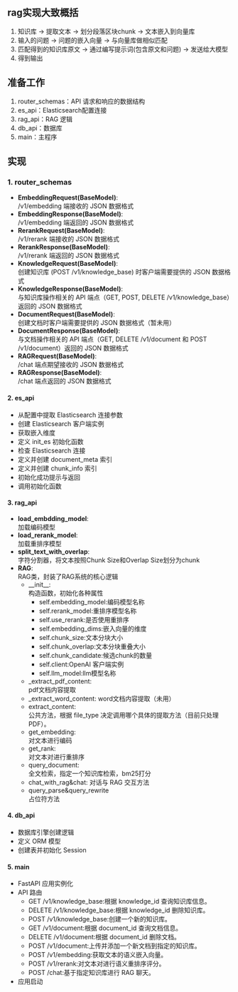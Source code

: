 ## rag实现大致概括
1. 知识库 -> 提取文本 -> 划分段落区块chunk -> 文本嵌入到向量库
2. 输入的问题 -> 问题的嵌入向量 -> 与向量库做相似匹配
3. 匹配得到的知识库原文 -> 通过编写提示词(包含原文和问题) -> 发送给大模型
4. 得到输出
## 准备工作
1. router_schemas：API 请求和响应的数据结构
2. es_api：Elasticsearch配置连接
3. rag_api：RAG 逻辑
4. db_api：数据库
5. main：主程序
## 实现
### 1. router_schemas
 * **EmbeddingRequest(BaseModel)**:  
/v1/embedding 端接收的 JSON 数据格式  
 * **EmbeddingResponse(BaseModel)**:  
/v1/embedding 端返回的 JSON 数据格式  
 * **RerankRequest(BaseModel)**:  
/v1/rerank 端接收的 JSON 数据格式  
 * **RerankResponse(BaseModel)**:  
/v1/rerank 端返回的 JSON 数据格式
 * **KnowledgeRequest(BaseModel)**:  
创建知识库 (POST /v1/knowledge_base) 时客户端需要提供的 JSON 数据格式
 * **KnowledgeResponse(BaseModel)**:  
与知识库操作相关的 API 端点（GET, POST, DELETE /v1/knowledge_base）返回的 JSON 数据格式
 * **DocumentRequest(BaseModel)**:  
创建文档时客户端需要提供的 JSON 数据格式（暂未用）
 * **DocumentResponse(BaseModel)**:  
与文档操作相关的 API 端点（GET, DELETE /v1/document 和 POST /v1/document）返回的 JSON 数据格式
 * **RAGRequest(BaseModel)**:  
/chat 端点期望接收的 JSON 数据格式
 * **RAGResponse(BaseModel)**:  
/chat 端点返回的 JSON 数据格式

#### 2. es_api
 * 从配置中提取 Elasticsearch 连接参数
 * 创建 Elasticsearch 客户端实例
 * 获取嵌入维度
 * 定义 init_es 初始化函数
 * 检查 Elasticsearch 连接
 * 定义并创建 document_meta 索引
 * 定义并创建 chunk_info 索引
 * 初始化成功提示与返回
 * 调用初始化函数

#### 3. rag_api
 * **load_embdding_model**:  
加载编码模型
 * **load_rerank_model**:  
加载重排序模型
 * **split_text_with_overlap**:  
字符分割器，将文本按照Chunk Size和Overlap Size划分为chunk
 * **RAG**:  
RAG类，封装了RAG系统的核心逻辑
     * \_\_init__:  
    构造函数，初始化各种属性  
         * self.embedding_model:编码模型名称
         * self.rerank_model:重排序模型名称
         * self.use_rerank:是否使用重排序
         * self.embedding_dims:嵌入向量的维度
         * self.chunk_size:文本分块大小
         * self.chunk_overlap:文本分块重叠大小
         * self.chunk_candidate:候选chunk的数量
         * self.client:OpenAI 客户端实例
         * self.llm_model:llm模型名称
     * _extract_pdf_content:  
    pdf文档内容提取
     * _extract_word_content:
    word文档内容提取（未用）
     * extract_content:  
    公共方法，根据 file_type 决定调用哪个具体的提取方法（目前只处理 PDF）。
     * get_embedding:  
    对文本进行编码
     * get_rank:  
    对文本对进行重排序
     * query_document:  
    全文检索，指定一个知识库检索，bm25打分
     * chat_with_rag&chat:
    对话与 RAG 交互方法
     * query_parse&query_rewrite  
    占位符方法

#### 4. db_api
 * 数据库引擎创建逻辑
 * 定义 ORM 模型
 * 创建表并初始化 Session
#### 5. main
 * FastAPI 应用实例化
 * API 路由
     * GET /v1/knowledge_base:根据 knowledge_id 查询知识库信息。
     * DELETE /v1/knowledge_base:根据 knowledge_id 删除知识库。
     * POST /v1/knowledge_base:创建一个新的知识库。
     * GET /v1/document:根据 document_id 查询文档信息。
     * DELETE /v1/document:根据 document_id 删除文档。
     * POST /v1/document:上传并添加一个新文档到指定的知识库。
     * POST /v1/embedding:获取文本的语义嵌入向量。
     * POST /v1/rerank:对文本对进行语义重排序评分。
     * POST /chat:基于指定知识库进行 RAG 聊天。
 * 应用启动
 


